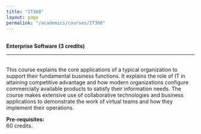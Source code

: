 ```yaml
---
title: "IT360"
layout: page
permalink: "/academics/courses/IT360"
---
```




\
**Enterprise Software (3 credits)**

---

\
This course explains the core applications of a typical organization to support their fundamental business functions. It explains the role of IT in attaining competitive advantage and how modern organizations configure commercially available products to satisfy their information needs. The course makes extensive use of collaborative technologies and business applications to demonstrate the work of virtual teams and how they implement their operations.

**Pre-requisites:**
\
60 credits.
